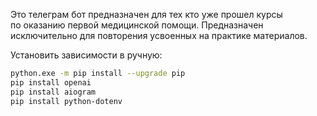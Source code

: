 Это телеграм бот предназначен для тех кто уже прошел курсы  
по оказанию первой медицинской помощи. Предназначен  
исключительно для повторения усвоенных на практике материалов.

Установить зависимости в ручную:
```bash
python.exe -m pip install --upgrade pip
pip install openai 
pip install aiogram
pip install python-dotenv 
```